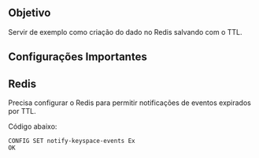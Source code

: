 ## Objetivo

Servir de exemplo como criação do dado no Redis salvando com o TTL.


## Configurações Importantes

## Redis
Precisa configurar o Redis para permitir notificações de eventos expirados por TTL.

Código abaixo:

```
CONFIG SET notify-keyspace-events Ex
OK
```

